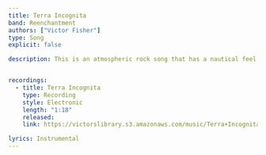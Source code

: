 ```yaml
---
title: Terra Incognita
band: Reenchantment
authors: ["Victor Fisher"]
type: Song
explicit: false

description: This is an atmospheric rock song that has a nautical feel to it.


recordings:
  - title: Terra Incognita
    type: Recording
    style: Electronic
    length: "1:18"
    released: 
    link: https://victorslibrary.s3.amazonaws.com/music/Terra+Incognita/Terra+Incognita.mp3

lyrics: Instrumental
---
```


<song :title="title"></song>
